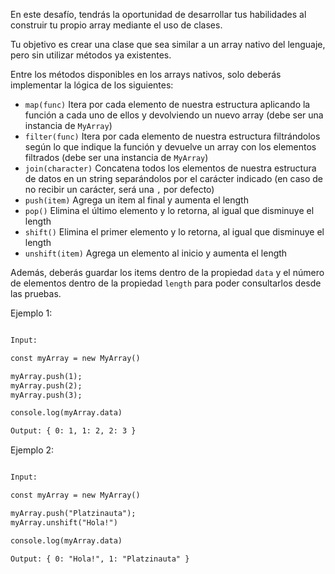 En este desafío, tendrás la oportunidad de desarrollar tus habilidades al construir tu propio array mediante el uso de clases.

Tu objetivo es crear una clase que sea similar a un array nativo del lenguaje, pero sin utilizar métodos ya existentes.

Entre los métodos disponibles en los arrays nativos, solo deberás implementar la lógica de los siguientes: 

- `map(func)` Itera por cada elemento de nuestra estructura aplicando la función a cada uno de ellos y devolviendo un nuevo array (debe ser una instancia de `MyArray`)
- `filter(func)` Itera por cada elemento de nuestra estructura filtrándolos según lo que indique la función y devuelve un array con los elementos filtrados (debe ser una instancia de `MyArray`)
- `join(character)` Concatena todos los elementos de nuestra estructura de datos en un string separándolos  por el carácter  indicado (en caso de no recibir un carácter, será una `,` por defecto)
- `push(item)` Agrega un item al final y aumenta el length
- `pop()` Elimina el último elemento y lo retorna, al igual que disminuye el length
- `shift()` Elimina el primer elemento y lo retorna, al igual que disminuye el length
- `unshift(item)` Agrega un elemento al inicio y aumenta el length

Además, deberás guardar los items dentro de la propiedad `data` y el número de elementos dentro de la propiedad `length` para poder consultarlos desde las pruebas.

Ejemplo 1:

```txt

Input:

const myArray = new MyArray()

myArray.push(1);
myArray.push(2);
myArray.push(3);

console.log(myArray.data)

Output: { 0: 1, 1: 2, 2: 3 }

```

Ejemplo 2:

```txt

Input:

const myArray = new MyArray()

myArray.push("Platzinauta");
myArray.unshift("Hola!")

console.log(myArray.data)

Output: { 0: "Hola!", 1: "Platzinauta" }

```
